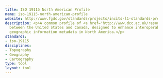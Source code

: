 ```yaml
---
title: ISO 19115 North American Profile
name: iso-19115-north-american-profile
website: http://www.fgdc.gov/standards/projects/incits-l1-standards-projects/NAP-Metadata
description: <p>A common profile of <a href="http://www.dcc.ac.uk/resources/metadata-standards/iso-19115">ISO19115</a>:2003
  between the United States and Canada, designed to enhance interoperability of
  geographic information metadata in North America.</p>
standards:
- iso-19115
disciplines:
- Topography
- Geography
- Cartography
type: tool
layout: tool
---
```


